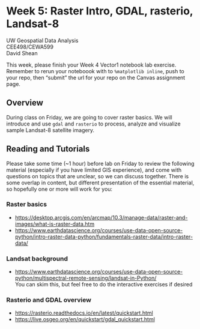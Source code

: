 # Week 5: Raster Intro, GDAL, rasterio, Landsat-8

UW Geospatial Data Analysis  
CEE498/CEWA599  
David Shean  

This week, please finish your Week 4 Vector1 notebook lab exercise.  Remember to rerun your noteboook with to `%matplotlib inline`, push to your repo, then “submit” the url for your repo on the Canvas assignment page.

## Overview
During class on Friday, we are going to cover raster basics.  We will introduce and use `gdal` and `rasterio` to process, analyze and visualize sample Landsat-8 satellite imagery.

## Reading and Tutorials
Please take some time (~1 hour) before lab on Friday to review the following material (especially if you have limited GIS experience), and come with questions on topics that are unclear, so we can discuss together.  There is some overlap in content, but different presentation of the essential material, so hopefully one or more will work for you:

### Raster basics
* https://desktop.arcgis.com/en/arcmap/10.3/manage-data/raster-and-images/what-is-raster-data.htm
* https://www.earthdatascience.org/courses/use-data-open-source-python/intro-raster-data-python/fundamentals-raster-data/intro-raster-data/

### Landsat background
* https://www.earthdatascience.org/courses/use-data-open-source-python/multispectral-remote-sensing/landsat-in-Python/  
You can skim this, but feel free to do the interactive exercises if desired

### Rasterio and GDAL overview
* https://rasterio.readthedocs.io/en/latest/quickstart.html
* https://live.osgeo.org/en/quickstart/gdal_quickstart.html
